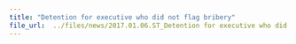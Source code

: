 ```yaml
---
title: "Detention for executive who did not flag bribery"
file_url:  ../files/news/2017.01.06.ST_Detention for executive who did not flag bribery.pdf
---
```

